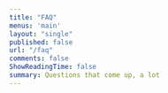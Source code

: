 ```yaml
---
title: "FAQ"
menus: 'main'
layout: "single"
published: false
url: "/faq"
comments: false
ShowReadingTime: false
summary: Questions that come up, a lot
---
```


